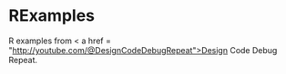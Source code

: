 # RExamples
R examples from < a href = "http://youtube.com/@DesignCodeDebugRepeat">Design Code Debug Repeat</a>.
